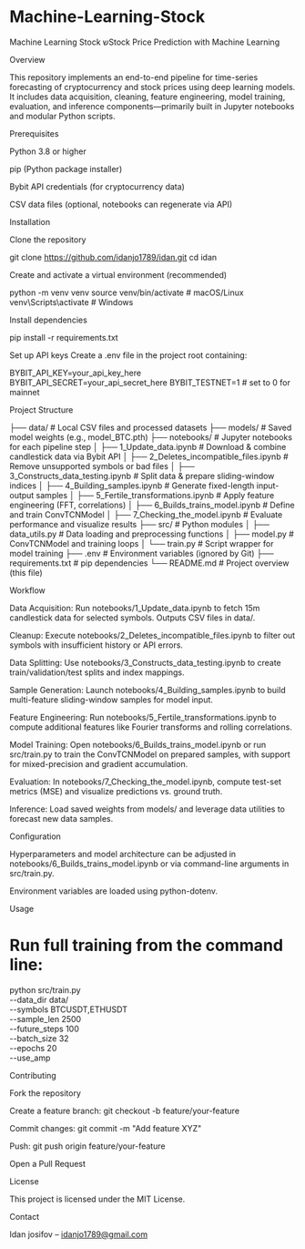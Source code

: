 # Machine-Learning-Stock
Machine Learning Stock
שStock Price Prediction with Machine Learning

Overview

This repository implements an end-to-end pipeline for time-series forecasting of cryptocurrency and stock prices using deep learning models. It includes data acquisition, cleaning, feature engineering, model training, evaluation, and inference components—primarily built in Jupyter notebooks and modular Python scripts.

Prerequisites

Python 3.8 or higher

pip (Python package installer)

Bybit API credentials (for cryptocurrency data)

CSV data files (optional, notebooks can regenerate via API)

Installation

Clone the repository

git clone https://github.com/idanjo1789/idan.git
cd idan

Create and activate a virtual environment (recommended)

python -m venv venv
source venv/bin/activate    # macOS/Linux
venv\Scripts\activate       # Windows

Install dependencies

pip install -r requirements.txt

Set up API keys
Create a .env file in the project root containing:

BYBIT_API_KEY=your_api_key_here
BYBIT_API_SECRET=your_api_secret_here
BYBIT_TESTNET=1            # set to 0 for mainnet

Project Structure

├── data/                          # Local CSV files and processed datasets
├── models/                        # Saved model weights (e.g., model_BTC.pth)
├── notebooks/                     # Jupyter notebooks for each pipeline step
│   ├── 1_Update_data.ipynb        # Download & combine candlestick data via Bybit API
│   ├── 2_Deletes_incompatible_files.ipynb # Remove unsupported symbols or bad files
│   ├── 3_Constructs_data_testing.ipynb    # Split data & prepare sliding-window indices
│   ├── 4_Building_samples.ipynb           # Generate fixed-length input-output samples
│   ├── 5_Fertile_transformations.ipynb    # Apply feature engineering (FFT, correlations)
│   ├── 6_Builds_trains_model.ipynb        # Define and train ConvTCNModel
│   ├── 7_Checking_the_model.ipynb         # Evaluate performance and visualize results
├── src/                            # Python modules
│   ├── data_utils.py              # Data loading and preprocessing functions
│   ├── model.py                   # ConvTCNModel and training loops
│   └── train.py                   # Script wrapper for model training
├── .env                           # Environment variables (ignored by Git)
├── requirements.txt               # pip dependencies
└── README.md                      # Project overview (this file)

Workflow

Data Acquisition: Run notebooks/1_Update_data.ipynb to fetch 15m candlestick data for selected symbols. Outputs CSV files in data/.

Cleanup: Execute notebooks/2_Deletes_incompatible_files.ipynb to filter out symbols with insufficient history or API errors.

Data Splitting: Use notebooks/3_Constructs_data_testing.ipynb to create train/validation/test splits and index mappings.

Sample Generation: Launch notebooks/4_Building_samples.ipynb to build multi-feature sliding-window samples for model input.

Feature Engineering: Run notebooks/5_Fertile_transformations.ipynb to compute additional features like Fourier transforms and rolling correlations.

Model Training: Open notebooks/6_Builds_trains_model.ipynb or run src/train.py to train the ConvTCNModel on prepared samples, with support for mixed-precision and gradient accumulation.

Evaluation: In notebooks/7_Checking_the_model.ipynb, compute test-set metrics (MSE) and visualize predictions vs. ground truth.

Inference: Load saved weights from models/ and leverage data utilities to forecast new data samples.

Configuration

Hyperparameters and model architecture can be adjusted in notebooks/6_Builds_trains_model.ipynb or via command-line arguments in src/train.py.

Environment variables are loaded using python-dotenv.

Usage

# Run full training from the command line:
python src/train.py \
  --data_dir data/ \
  --symbols BTCUSDT,ETHUSDT \
  --sample_len 2500 \
  --future_steps 100 \
  --batch_size 32 \
  --epochs 20 \
  --use_amp

Contributing

Fork the repository

Create a feature branch: git checkout -b feature/your-feature

Commit changes: git commit -m "Add feature XYZ"

Push: git push origin feature/your-feature

Open a Pull Request

License

This project is licensed under the MIT License.

Contact

Idan josifov – idanjo1789@gmail.com

